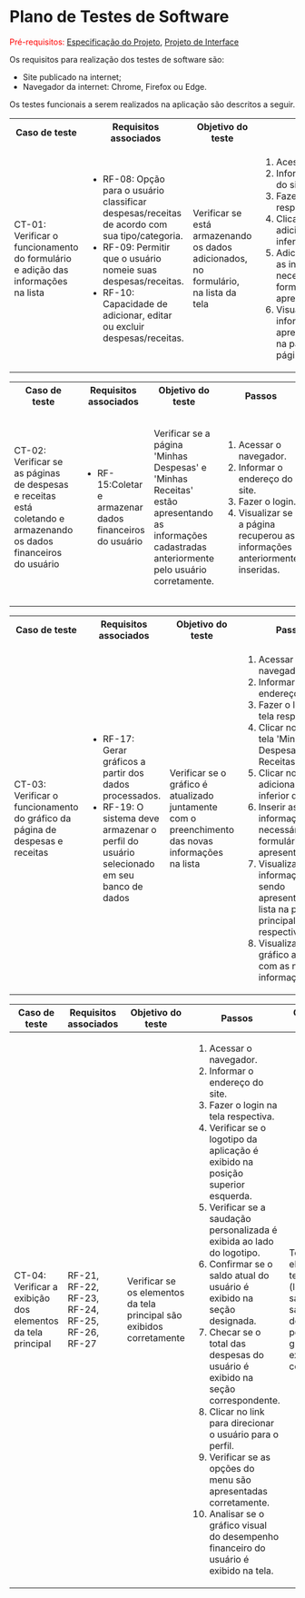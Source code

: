 # Plano de Testes de Software


<span style="color:red">Pré-requisitos: <a href="https://github.com/ICEI-PUC-Minas-PMV-ADS/pmv-ads-2023-2-e1-proj-web-t14-gestaofinanceira/blob/docs/addition/documentos/02-Especifica%C3%A7%C3%A3o%20do%20Projeto.md"> Especificação do Projeto</a></span>, <a href="https://github.com/ICEI-PUC-Minas-PMV-ADS/pmv-ads-2023-2-e1-proj-web-t14-gestaofinanceira/blob/docs/addition/documentos/04-Projeto%20de%20Interface.md"> Projeto de Interface</a>

Os requisitos para realização dos testes de software são:
<ul><li>Site publicado na internet;</li>
<li>Navegador da internet: Chrome, Firefox ou Edge.</li>
</ul>

Os testes funcionais a serem realizados na aplicação são descritos a seguir.

<table>
 <tr>
  <th>Caso de teste</th>
  <th>Requisitos associados</th>
  <th>Objetivo do teste</th>
  <th>Passos</th>
  <th>Critérios de êxito</th>
  <th>Responsável</th>
 </tr>
 <tr>
  <td>CT-01: Verificar o funcionamento do formulário e adição das informações na lista </td>
  <td>
   <ul>
    <li>RF-08: Opção para o usuário classificar despesas/receitas de acordo com sua tipo/categoria.</li>
    <li>RF-09: Permitir que o usuário nomeie suas despesas/receitas.</li>
    <li>RF-10: Capacidade de adicionar, editar ou excluir despesas/receitas.</li>
   </ul>
  </td>
  <td>Verificar se está armazenando os dados adicionados, no formulário, na lista da tela</td>
  <td>
   <ol>
    <li>Acessar o navegador.</li>
    <li>Informar o endereço do site.</li>
    <li>Fazer o login na tela respectiva.</li>
    <li>Clicar no botão adicionar na parte inferior da lista</li>
    <li>Adicionar/editar/excluir as informações necessárias no formulário apresentado</li>
    <li>Visualizar essas informações sendo apresentadas na lista na parte principal da página respectiva</li>
   </ol>
   </td>
  <td>Os dados inseridos no formulário devem ser apresentados na lista da tela</td>
  <td>Letícia e Gabriel</td>
 </tr>
</table>

<table>
 <tr>
  <th>Caso de teste</th>
  <th>Requisitos associados</th>
  <th>Objetivo do teste</th>
  <th>Passos</th>
  <th>Critérios de êxito</th>
  <th>Responsável</th>
 </tr>
 <tr>
  <td>CT-02: Verificar se as páginas de despesas e receitas está coletando e armazenando os dados financeiros do usuário</td>
  <td>
   <ul>
    <li>RF-15:Coletar e armazenar dados financeiros do usuário</li>
   </ul>
  </td>
  <td>Verificar se a página 'Minhas Despesas' e 'Minhas Receitas' estão apresentando as informações cadastradas anteriormente pelo usuário corretamente.</td>
  <td>
   <ol>
    <li>Acessar o navegador.</li>
    <li>Informar o endereço do site.</li>
    <li>Fazer o login.</li>
    <li>Visualizar se a página recuperou as informações anteriormente inseridas.</li>
   </ol>
   </td>
  <td> Deve ocorrer uma integração entre as páginas 'Minhas Despesas' e 'Minhas Receitas' através do ID único que foi gerado anteriormente no momento do cadastro do usuário na aplicação.</td>
  <td>Letícia e Gabriel</td>
 </tr>
</table>



<table>
 <tr>
  <th>Caso de teste</th>
  <th>Requisitos associados</th>
  <th>Objetivo do teste</th>
  <th>Passos</th>
  <th>Critérios de êxito</th>
  <th>Responsável</th>
 </tr>
 <tr>
  <td>CT-03: Verificar o funcionamento do gráfico da página de despesas e receitas</td>
  <td>
   <ul>
    <li>RF-17: Gerar gráficos a partir dos dados processados.</li>
    <li>RF-19: O sistema deve armazenar o perfil do usuário selecionado em seu banco de dados</li>
   </ul>
  </td>
  <td>Verificar se o gráfico é atualizado juntamente com o preenchimento das novas informações na lista</td>
  <td>
   <ol>
     <li>Acessar o navegador.</li>
    <li>Informar o endereço do site.</li>
    <li>Fazer o login na tela respectiva.</li>
    <li>Clicar no link da tela 'Minhas Despesas'/'Minhas Receitas.</li>
    <li>Clicar no botão adicionar na parte inferior da lista</li>
    <li>Inserir as informações necessárias no formulário apresentado</li>
    <li>Visualizar essas informações sendo apresentadas na lista na parte principal da página respectiva</li>
    <li>Visualizar o gráfico atualizado com as novas informações</li>
   </ol>
   </td>
  <td>Os dados inseridos na lista deve aparecer no gráfico classificado por categoria.</td>
  <td>Letícia e Gabriel</td>
 </tr>
</table>

<table>
    <thead>
        <tr>
            <th>Caso de teste</th>
            <th>Requisitos associados</th>
            <th>Objetivo do teste</th>
            <th>Passos</th>
            <th>Critérios de êxito</th>
            <th>Responsável</th>
        </tr>
    </thead>
    <tbody>
        <tr>
            <td>CT-04: Verificar a exibição dos elementos da tela principal</td>
            <td>
                RF-21, RF-22, RF-23, RF-24, RF-25, RF-26, RF-27
            </td>
            <td>Verificar se os elementos da tela principal são exibidos corretamente</td>
            <td>
                <ol>
                    <li>Acessar o navegador.</li>
                    <li>Informar o endereço do site.</li>
                    <li>Fazer o login na tela respectiva.</li>
                    <li>Verificar se o logotipo da aplicação é exibido na posição superior esquerda.</li>
                    <li>Verificar se a saudação personalizada é exibida ao lado do logotipo.</li>
                    <li>Confirmar se o saldo atual do usuário é exibido na seção designada.</li>
                    <li>Checar se o total das despesas do usuário é exibido na seção correspondente.</li>
                    <li>Clicar no link para direcionar o usuário para o perfil.</li>
                    <li>Verificar se as opções do menu são apresentadas corretamente.</li>
                    <li>Analisar se o gráfico visual do desempenho financeiro do usuário é exibido na tela.</li>
                </ol>
            </td>
            <td>Todos os elementos da tela principal (logotipo, saudação, saldo, despesas, perfil, menu e gráfico) são exibidos corretamente.</td>
            <td>Rodiney</td>
        </tr>
    </tbody>
</table>

